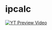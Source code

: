 # ipcalc

[![YT Preview Video](http://img.youtube.com/vi/YOUTUBE_VIDEO_ID_HERE/0.jpg)](http://www.youtube.com/watch?v=YOUTUBE_VIDEO_ID_HERE)

